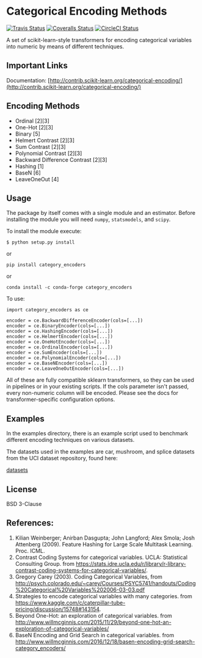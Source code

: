 Categorical Encoding Methods
============================

[![Travis Status](https://travis-ci.org/scikit-learn-contrib/categorical-encoding.svg?branch=master)](https://travis-ci.org/scikit-learn-contrib/categorical-encoding)
[![Coveralls Status](https://coveralls.io/repos/scikit-learn-contrib/categorical-encoding/badge.svg?branch=master&service=github)](https://coveralls.io/r/scikit-learn-contrib/categorical-encoding)
[![CircleCI Status](https://circleci.com/gh/scikit-learn-contrib/categorical-encoding.svg?style=shield&circle-token=:circle-token)](https://circleci.com/gh/scikit-learn-contrib/categorical-encoding/tree/master)

A set of scikit-learn-style transformers for encoding categorical 
variables into numeric by means of different techniques.

Important Links
---------------

Documentation: [http://contrib.scikit-learn.org/categorical-encoding/](http://contrib.scikit-learn.org/categorical-encoding/)

Encoding Methods
----------------

 * Ordinal [2][3]
 * One-Hot [2][3]
 * Binary [5]
 * Helmert Contrast [2][3]
 * Sum Contrast [2][3]
 * Polynomial Contrast [2][3]
 * Backward Difference Contrast [2][3]
 * Hashing [1]
 * BaseN [6]
 * LeaveOneOut [4]

Usage
-----

The package by itself comes with a single module and an estimator. Before
installing the module you will need `numpy`, `statsmodels`, and `scipy`.

To install the module execute:

```shell
$ python setup.py install
```

or 

```
pip install category_encoders
```

or

```
conda install -c conda-forge category_encoders
```
    
To use:

    import category_encoders as ce
    
    encoder = ce.BackwardDifferenceEncoder(cols=[...])
    encoder = ce.BinaryEncoder(cols=[...])
    encoder = ce.HashingEncoder(cols=[...])
    encoder = ce.HelmertEncoder(cols=[...])
    encoder = ce.OneHotEncoder(cols=[...])
    encoder = ce.OrdinalEncoder(cols=[...])
    encoder = ce.SumEncoder(cols=[...])
    encoder = ce.PolynomialEncoder(cols=[...])
    encoder = ce.BaseNEncoder(cols=[...])
    encoder = ce.LeaveOneOutEncoder(cols=[...])

All of these are fully compatible sklearn transformers, so they can be used in pipelines or in your existing scripts. If 
the cols parameter isn't passed, every non-numeric column will be encoded. Please see the 
docs for transformer-specific configuration options.

Examples
--------

In the examples directory, there is an example script used to benchmark
different encoding techniques on various datasets.

The datasets used in the examples are car, mushroom, and splice datasets 
from the UCI dataset repository, found here:

[datasets](https://archive.ics.uci.edu/ml/datasets)

License
-------

BSD 3-Clause

References:
-----------

 1. Kilian Weinberger; Anirban Dasgupta; John Langford; Alex Smola; Josh Attenberg (2009). Feature Hashing for Large Scale Multitask Learning. Proc. ICML.
 2. Contrast Coding Systems for categorical variables.  UCLA: Statistical Consulting Group. from https://stats.idre.ucla.edu/r/library/r-library-contrast-coding-systems-for-categorical-variables/.
 3. Gregory Carey (2003). Coding Categorical Variables, from http://psych.colorado.edu/~carey/Courses/PSYC5741/handouts/Coding%20Categorical%20Variables%202006-03-03.pdf
 4. Strategies to encode categorical variables with many categories. from https://www.kaggle.com/c/caterpillar-tube-pricing/discussion/15748#143154.
 5. Beyond One-Hot: an exploration of categorical variables. from http://www.willmcginnis.com/2015/11/29/beyond-one-hot-an-exploration-of-categorical-variables/
 6. BaseN Encoding and Grid Search in categorical variables. from http://www.willmcginnis.com/2016/12/18/basen-encoding-grid-search-category_encoders/
 
